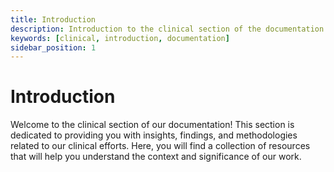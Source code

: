 ```yaml
---
title: Introduction
description: Introduction to the clinical section of the documentation.
keywords: [clinical, introduction, documentation]
sidebar_position: 1
---
```


# Introduction
Welcome to the clinical section of our documentation! This section is dedicated to providing you with insights, findings, and methodologies related to our clinical efforts. Here, you will find a collection of resources that will help you understand the context and significance of our work.
